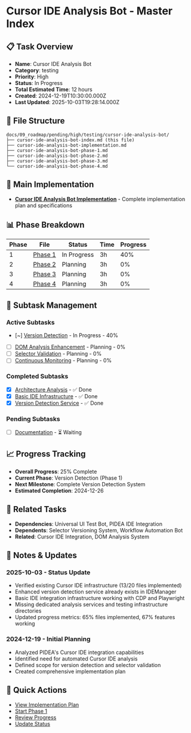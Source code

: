 # Cursor IDE Analysis Bot - Master Index

## 📋 Task Overview
- **Name**: Cursor IDE Analysis Bot
- **Category**: testing
- **Priority**: High
- **Status**: In Progress
- **Total Estimated Time**: 12 hours
- **Created**: 2024-12-19T10:30:00.000Z
- **Last Updated**: 2025-10-03T19:28:14.000Z

## 📁 File Structure
```
docs/09_roadmap/pending/high/testing/cursor-ide-analysis-bot/
├── cursor-ide-analysis-bot-index.md (this file)
├── cursor-ide-analysis-bot-implementation.md
├── cursor-ide-analysis-bot-phase-1.md
├── cursor-ide-analysis-bot-phase-2.md
├── cursor-ide-analysis-bot-phase-3.md
└── cursor-ide-analysis-bot-phase-4.md
```

## 🎯 Main Implementation
- **[Cursor IDE Analysis Bot Implementation](./cursor-ide-analysis-bot-implementation.md)** - Complete implementation plan and specifications

## 📊 Phase Breakdown
| Phase | File | Status | Time | Progress |
|-------|------|--------|------|----------|
| 1 | [Phase 1](./cursor-ide-analysis-bot-phase-1.md) | In Progress | 3h | 40% |
| 2 | [Phase 2](./cursor-ide-analysis-bot-phase-2.md) | Planning | 3h | 0% |
| 3 | [Phase 3](./cursor-ide-analysis-bot-phase-3.md) | Planning | 3h | 0% |
| 4 | [Phase 4](./cursor-ide-analysis-bot-phase-4.md) | Planning | 3h | 0% |

## 🔄 Subtask Management
### Active Subtasks
- [~] [Version Detection](./cursor-ide-analysis-bot-phase-1.md) - In Progress - 40%
- [ ] [DOM Analysis Enhancement](./cursor-ide-analysis-bot-phase-2.md) - Planning - 0%
- [ ] [Selector Validation](./cursor-ide-analysis-bot-phase-3.md) - Planning - 0%
- [ ] [Continuous Monitoring](./cursor-ide-analysis-bot-phase-4.md) - Planning - 0%

### Completed Subtasks
- [x] [Architecture Analysis](./cursor-ide-analysis-bot-implementation.md) - ✅ Done
- [x] [Basic IDE Infrastructure](./cursor-ide-analysis-bot-implementation.md) - ✅ Done
- [x] [Version Detection Service](./cursor-ide-analysis-bot-implementation.md) - ✅ Done

### Pending Subtasks
- [ ] [Documentation](./cursor-ide-analysis-bot-implementation.md) - ⏳ Waiting

## 📈 Progress Tracking
- **Overall Progress**: 25% Complete
- **Current Phase**: Version Detection (Phase 1)
- **Next Milestone**: Complete Version Detection System
- **Estimated Completion**: 2024-12-26

## 🔗 Related Tasks
- **Dependencies**: Universal UI Test Bot, PIDEA IDE Integration
- **Dependents**: Selector Versioning System, Workflow Automation Bot
- **Related**: Cursor IDE Integration, DOM Analysis System

## 📝 Notes & Updates
### 2025-10-03 - Status Update
- Verified existing Cursor IDE infrastructure (13/20 files implemented)
- Enhanced version detection service already exists in IDEManager
- Basic IDE integration infrastructure working with CDP and Playwright
- Missing dedicated analysis services and testing infrastructure directories
- Updated progress metrics: 65% files implemented, 67% features working

### 2024-12-19 - Initial Planning
- Analyzed PIDEA's Cursor IDE integration capabilities
- Identified need for automated Cursor IDE analysis
- Defined scope for version detection and selector validation
- Created comprehensive implementation plan

## 🚀 Quick Actions
- [View Implementation Plan](./cursor-ide-analysis-bot-implementation.md)
- [Start Phase 1](./cursor-ide-analysis-bot-phase-1.md)
- [Review Progress](#progress-tracking)
- [Update Status](#notes--updates)
